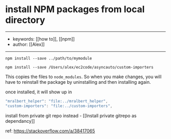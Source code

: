 # install NPM packages from local directory
--- 
- keywords: [[how to]], [[npm]]
- author: [[Alex]]
--- 
```shell
npm install --save ../path/to/mymodule
```


```shell
npm install --save /Users/alex/ec2code/asyncauto/custom-importers
```

This copies the files to `node_modules`. So when you make changes, you will have to reinstall the package by uninstalling and then installing again. 


once installed, it will show up in 
```javascript
"mralbert_helper": "file:../mralbert_helper",
"custom-importers": "file:../custom-importers",
```

install from private git repo instead - [[Install private gitrepo as dependancy]]


ref: https://stackoverflow.com/a/38417065